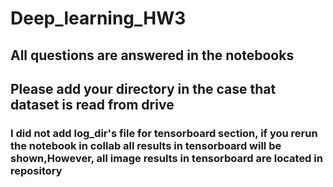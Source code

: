# Deep_learning_HW3

## All questions are answered in the notebooks
## Please add your directory in the case that dataset is read from drive
### I did not add log_dir's file for tensorboard section, if you rerun the notebook in collab all results in tensorboard will be shown,However, all image results in tensorboard are located in repository
